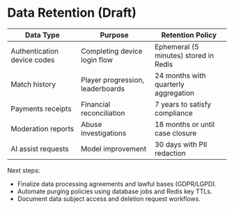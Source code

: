 # Data Retention (Draft)

| Data Type | Purpose | Retention Policy |
|-----------|---------|------------------|
| Authentication device codes | Completing device login flow | Ephemeral (5 minutes) stored in Redis |
| Match history | Player progression, leaderboards | 24 months with quarterly aggregation |
| Payments receipts | Financial reconciliation | 7 years to satisfy compliance |
| Moderation reports | Abuse investigations | 18 months or until case closure |
| AI assist requests | Model improvement | 30 days with PII redaction |

Next steps:
- Finalize data processing agreements and lawful bases (GDPR/LGPD).
- Automate purging policies using database jobs and Redis key TTLs.
- Document data subject access and deletion request workflows.
